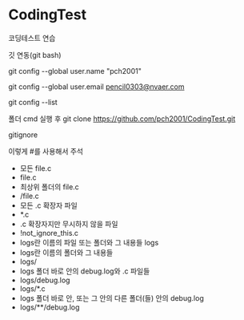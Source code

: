 # CodingTest
코딩테스트 연습


깃 연동(git bash)

git config --global user.name "pch2001"

git config --global user.email pencil0303@nvaer.com

git config --list

폴더 cmd 실행 후 git clone https://github.com/pch2001/CodingTest.git


gitignore

이렇게 #를 사용해서 주석
- 모든 file.c
- file.c
- 최상위 폴더의 file.c
- /file.c
- 모든 .c 확장자 파일
- *.c
- .c 확장자지만 무시하지 않을 파일
- !not_ignore_this.c
- logs란 이름의 파일 또는 폴더와 그 내용들
logs
- logs란 이름의 폴더와 그 내용들
- logs/
- logs 폴더 바로 안의 debug.log와 .c 파일들
- logs/debug.log
- logs/*.c
- logs 폴더 바로 안, 또는 그 안의 다른 폴더(들) 안의 debug.log
- logs/**/debug.log

